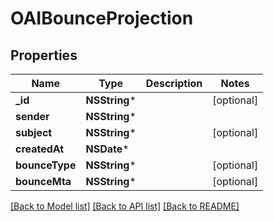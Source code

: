 # OAIBounceProjection

## Properties
Name | Type | Description | Notes
------------ | ------------- | ------------- | -------------
**_id** | **NSString*** |  | [optional] 
**sender** | **NSString*** |  | 
**subject** | **NSString*** |  | [optional] 
**createdAt** | **NSDate*** |  | 
**bounceType** | **NSString*** |  | [optional] 
**bounceMta** | **NSString*** |  | [optional] 

[[Back to Model list]](../README#documentation-for-models) [[Back to API list]](../README#documentation-for-api-endpoints) [[Back to README]](../README)


